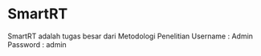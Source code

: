 # SmartRT
SmartRT adalah tugas besar dari Metodologi Penelitian
Username  : Admin
Password  : admin 
